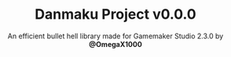 <h1 align = "center"> Danmaku Project v0.0.0</h1>
<p align = "center">An efficient bullet hell library made for Gamemaker Studio 2.3.0 by <b>@OmegaX1000</b></p>
